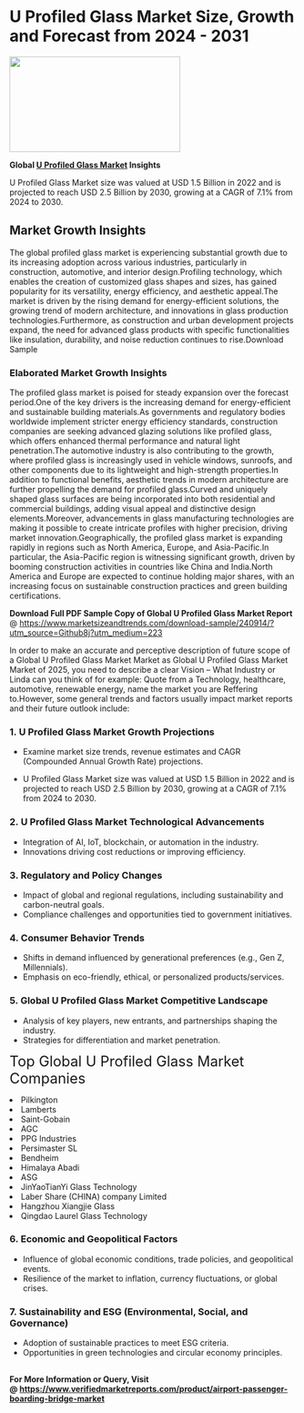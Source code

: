 <H1>U Profiled Glass Market Size, Growth and Forecast from 2024 - 2031</H1><img class="aligncenter size-medium wp-image-584254" src="https://thirdeyenews.in/wp-content/uploads/2024/09/Global-Market-Research-300x168.jpeg" alt="" width="300" height="168" /><p><strong>Global&nbsp;<a href="https://www.marketsizeandtrends.com/download-sample/240914/?utm_source=Github8j?utm_medium=223">U Profiled Glass Market</a> Insights</strong></p><p>U Profiled Glass Market size was valued at USD 1.5 Billion in 2022 and is projected to reach USD 2.5 Billion by 2030, growing at a CAGR of 7.1% from 2024 to 2030.</p><p><h2>Market Growth Insights</h2> The global profiled glass market is experiencing substantial growth due to its increasing adoption across various industries, particularly in construction, automotive, and interior design.Profiling technology, which enables the creation of customized glass shapes and sizes, has gained popularity for its versatility, energy efficiency, and aesthetic appeal.The market is driven by the rising demand for energy-efficient solutions, the growing trend of modern architecture, and innovations in glass production technologies.Furthermore, as construction and urban development projects expand, the need for advanced glass products with specific functionalities like insulation, durability, and noise reduction continues to rise.Download Sample <h3>Elaborated Market Growth Insights</h3> The profiled glass market is poised for steady expansion over the forecast period.One of the key drivers is the increasing demand for energy-efficient and sustainable building materials.As governments and regulatory bodies worldwide implement stricter energy efficiency standards, construction companies are seeking advanced glazing solutions like profiled glass, which offers enhanced thermal performance and natural light penetration.The automotive industry is also contributing to the growth, where profiled glass is increasingly used in vehicle windows, sunroofs, and other components due to its lightweight and high-strength properties.In addition to functional benefits, aesthetic trends in modern architecture are further propelling the demand for profiled glass.Curved and uniquely shaped glass surfaces are being incorporated into both residential and commercial buildings, adding visual appeal and distinctive design elements.Moreover, advancements in glass manufacturing technologies are making it possible to create intricate profiles with higher precision, driving market innovation.Geographically, the profiled glass market is expanding rapidly in regions such as North America, Europe, and Asia-Pacific.In particular, the Asia-Pacific region is witnessing significant growth, driven by booming construction activities in countries like China and India.North America and Europe are expected to continue holding major shares, with an increasing focus on sustainable construction practices and green building certifications.</p><p><span class=""><strong>Download Full PDF Sample Copy of Global U Profiled Glass Market Report</strong> @ <a href="https://www.marketsizeandtrends.com/download-sample/240914/?utm_source=Github8j?utm_medium=223" target="_blank">https://www.marketsizeandtrends.com/download-sample/240914/?utm_source=Github8j?utm_medium=223</a></span></p><p>In order to make an accurate and perceptive description of future scope of a Global&nbsp;U Profiled Glass Market Market as Global&nbsp;U Profiled Glass Market Market of 2025, you need to describe a clear Vision &ndash; What Industry or Linda can you think of for example: Quote from a Technology, healthcare, automotive, renewable energy, name the market you are Reffering to.However, some general trends and factors usually impact market reports and their future outlook include:</p><h3>1.&nbsp;<strong>U Profiled Glass Market Growth Projections</strong></h3><ul><li>Examine market size trends, revenue estimates and CAGR (Compounded Annual Growth Rate) projections.</li><li><p>U Profiled Glass Market size was valued at USD 1.5 Billion in 2022 and is projected to reach USD 2.5 Billion by 2030, growing at a CAGR of 7.1% from 2024 to 2030.</p></li></ul><h3>2.&nbsp;<strong>U Profiled Glass Market Technological Advancements</strong></h3><ul><li>Integration of AI, IoT, blockchain, or automation in the industry.</li><li>Innovations driving cost reductions or improving efficiency.</li></ul><h3>3.&nbsp;<strong>Regulatory and Policy Changes</strong></h3><ul><li>Impact of global and regional regulations, including sustainability and carbon-neutral goals.</li><li>Compliance challenges and opportunities tied to government initiatives.</li></ul><h3>4.&nbsp;<strong>Consumer Behavior Trends</strong></h3><ul><li>Shifts in demand influenced by generational preferences (e.g., Gen Z, Millennials).</li><li>Emphasis on eco-friendly, ethical, or personalized products/services.</li></ul><h3>5.&nbsp;<strong>Global U Profiled Glass Market Competitive Landscape</strong></h3><ul><li>Analysis of key players, new entrants, and partnerships shaping the industry.</li><li>Strategies for differentiation and market penetration.</li></ul><p data-pm-slice="1 1 []"><span style="color: inherit; font-family: inherit; font-size: 25px;">Top Global U Profiled Glass Market Companies</span></p><div class="" data-test-id=""><p><li>Pilkington</li><li> Lamberts</li><li> Saint-Gobain</li><li> AGC</li><li> PPG Industries</li><li> Persimaster SL</li><li> Bendheim</li><li> Himalaya Abadi</li><li> ASG</li><li> JinYaoTianYi Glass Technology</li><li> Laber Share (CHINA) company Limited</li><li> Hangzhou Xiangjie Glass</li><li> Qingdao Laurel Glass Technology</li></p></div><h3>6.&nbsp;<strong>Economic and Geopolitical Factors</strong></h3><ul><li>Influence of global economic conditions, trade policies, and geopolitical events.</li><li>Resilience of the market to inflation, currency fluctuations, or global crises.</li></ul><h3>7.&nbsp;<strong>Sustainability and ESG (Environmental, Social, and Governance)</strong></h3><ul><li>Adoption of sustainable practices to meet ESG criteria.</li><li>Opportunities in green technologies and circular economy principles.</li></ul><h2><strong style="font-size: 14px;">For More Information or Query, Visit @&nbsp;</strong><a style="background-color: #ffffff; font-size: 14px;" href="https://www.marketsizeandtrends.com/report/u-profiled-glass-market/" target="_blank">https://www.verifiedmarketreports.com/product/airport-passenger-boarding-bridge-market</a></h2>